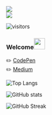 <div align="left">
  <img src="https://readme-typing-svg.herokuapp.com/?lines=Welcome+to+my+portfolio;Hello,+I'm+chi;阿祥的工程師之路&center=false&width=500&height=50&color=FF5733&font=Courier&size=30">
</div>

<div align="left">
  <img src="https://readme-typing-svg.herokuapp.com/?lines=Coding+is+fun;Let's+go!&center=false&width=500&height=50&color=36BCF7&font=Courier&size=30">
</div>

![visitors](https://visitor-badge.laobi.icu/badge?page_id=chixxyy)

### Welcome<img src="https://raw.githubusercontent.com/verma-anushka/verma-anushka/master/gifs/wave.gif" width="30px">

✏️ [CodePen](https://codepen.io/chixxyy)  
✏️ [Medium](https://medium.com/@chixxyy)

![Top Langs](https://github-readme-stats.vercel.app/api/top-langs/?username=chixxyy&layout=compact&theme=radical)

![GitHub stats](https://github-readme-stats.vercel.app/api?username=chixxyy&show_icons=true&theme=radical)

![GitHub Streak](https://github-readme-streak-stats.herokuapp.com/?user=chixxyy&theme=dark)
